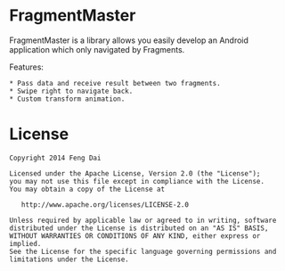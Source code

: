FragmentMaster
==============

FragmentMaster is a library allows you easily develop an Android application which only navigated by Fragments.

  Features:
    
    * Pass data and receive result between two fragments.
    * Swipe right to navigate back.
    * Custom transform animation.



License
=======

    Copyright 2014 Feng Dai

    Licensed under the Apache License, Version 2.0 (the "License");
    you may not use this file except in compliance with the License.
    You may obtain a copy of the License at

       http://www.apache.org/licenses/LICENSE-2.0

    Unless required by applicable law or agreed to in writing, software
    distributed under the License is distributed on an "AS IS" BASIS,
    WITHOUT WARRANTIES OR CONDITIONS OF ANY KIND, either express or implied.
    See the License for the specific language governing permissions and
    limitations under the License.
